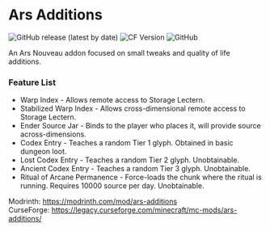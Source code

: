 # Ars Additions

![GitHub release (latest by date)](https://img.shields.io/github/v/release/Jarva/Ars-Additions) ![CF Version](https://cf.way2muchnoise.eu/versions/854169_latest.svg) ![GitHub](https://img.shields.io/github/license/Jarva/Ars-Additions)

An Ars Nouveau addon focused on small tweaks and quality of life additions.

### Feature List

* Warp Index - Allows remote access to Storage Lectern.
* Stabilized Warp Index - Allows cross-dimensional remote access to Storage Lectern.
* Ender Source Jar - Binds to the player who places it, will provide source across-dimensions.
* Codex Entry - Teaches a random Tier 1 glyph. Obtained in basic dungeon loot.
* Lost Codex Entry - Teaches a random Tier 2 glyph. Unobtainable.
* Ancient Codex Entry - Teaches a random Tier 3 glyph. Unobtainable.
* Ritual of Arcane Permanence - Force-loads the chunk where the ritual is running. Requires 10000 source per day. Unobtainable.

Modrinth: <https://modrinth.com/mod/ars-additions>  
CurseForge: <https://legacy.curseforge.com/minecraft/mc-mods/ars-additions/>

